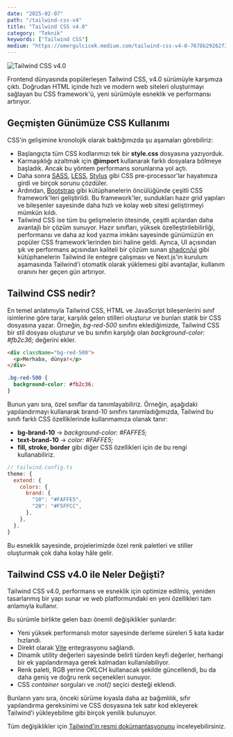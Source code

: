 ```yaml
---
date: "2025-02-07"
path: "/tailwind-css-v4"
title: "Tailwind CSS v4.0"
category: "Teknik"
keywords: ["Tailwind CSS"]
medium: "https://omergulcicek.medium.com/tailwind-css-v4-0-7678b29262f3"
---
```


![Tailwind CSS v4.0](/img/blog/2025-01-29/tailwind-css-v4.png)

Frontend dünyasında popülerleşen Tailwind CSS, v4.0 sürümüyle karşımıza çıktı. Doğrudan HTML içinde hızlı ve modern web siteleri oluşturmayı sağlayan bu CSS framework'ü, yeni sürümüyle esneklik ve performansı artırıyor.

## Geçmişten Günümüze CSS Kullanımı

CSS'in gelişimine kronolojik olarak baktığımızda şu aşamaları görebiliriz:

- Başlangıçta tüm CSS kodlarımızı tek bir **style.css** dosyasına yazıyorduk.
- Karmaşıklığı azaltmak için **@import** kullanarak farklı dosyalara bölmeye başladık. Ancak bu yöntem performans sorunlarına yol açtı.
- Daha sonra <a href="https://sass-lang.com/" target="_blank" rel="noopener noreferrer">SASS</a>, <a href="https://lesscss.org/" target="_blank" rel="noopener noreferrer">LESS</a>, <a href="https://stylus-lang.com/" target="_blank" rel="noopener noreferrer">Stylus</a> gibi CSS pre-processor'lar hayatımıza girdi ve birçok sorunu çözdüler.
- Ardından, <a href="https://getbootstrap.com/" target="_blank" rel="noopener noreferrer">Bootstrap</a> gibi kütüphanelerin öncülüğünde çeşitli CSS framework'leri geliştirildi. Bu framework'ler, sundukları hazır grid yapıları ve bileşenler sayesinde daha hızlı ve kolay web sitesi geliştirmeyi mümkün kıldı.
- Tailwind CSS ise tüm bu gelişmelerin ötesinde, çeşitli açılardan daha avantajlı bir çözüm sunuyor. Hazır sınıfları, yüksek özelleştirilebilirliği, performansı ve daha az kod yazma imkânı sayesinde günümüzün en popüler CSS framework'lerinden biri haline geldi. Ayrıca, UI açısından şık ve performans açısından kaliteli bir çözüm sunan <a href="https://ui.shadcn.com/" target="_blank" rel="noopener noreferrer">shadcn/ui</a> gibi kütüphanelerin Tailwind ile entegre çalışması ve Next.js'in kurulum aşamasında Tailwind'i otomatik olarak yüklemesi gibi avantajlar, kullanım oranını her geçen gün artırıyor.

## Tailwind CSS nedir?

En temel anlatımıyla Tailwind CSS, HTML ve JavaScript bileşenlerini sınıf isimlerine göre tarar, karşılık gelen stilleri oluşturur ve bunları statik bir CSS dosyasına yazar. Örneğin, *bg-red-500* sınıfını eklediğimizde, Tailwind CSS bir stil dosyası oluşturur ve bu sınıfın karşılığı olan *background-color: #fb2c36;* değerini ekler.

```html
<div className="bg-red-500">
  <p>Merhaba, dünya!</p>
</div>
```

```css
.bg-red-500 {
  background-color: #fb2c36;
}
```

Bunun yanı sıra, özel sınıflar da tanımlayabiliriz. Örneğin, aşağıdaki yapılandırmayı kullanarak brand-10 sınıfını tanımladığımızda, Tailwind bu sınıfı farklı CSS özelliklerinde kullanmamıza olanak tanır:

- **bg-brand-10** → *background-color: #FAFFE5;*
- **text-brand-10** → *color: #FAFFE5;*
- **fill, stroke, border** gibi diğer CSS özellikleri için de bu rengi kullanabiliriz.

```js
// tailwind.config.ts
theme: {
  extend: {
    colors: {
      brand: {
        "10": "#FAFFE5",
        "20": "#F5FFCC",
      },
    },
  },
}
```

Bu esneklik sayesinde, projelerimizde özel renk paletleri ve stiller oluşturmak çok daha kolay hâle gelir.

## Tailwind CSS v4.0 ile Neler Değişti?

Tailwind CSS v4.0, performans ve esneklik için optimize edilmiş, yeniden tasarlanmış bir yapı sunar ve web platformundaki en yeni özellikleri tam anlamıyla kullanır.

Bu sürümle birlikte gelen bazı önemli değişiklikler şunlardır:

- Yeni yüksek performanslı motor sayesinde derleme süreleri 5 kata kadar hızlandı.
- Direkt olarak <a href="https://vite.dev/" target="_blank" rel="noopener noreferrer">Vite</a> entegrasyonu sağlandı.
- Dinamik utility değerleri sayesinde belirli türden keyfi değerler, herhangi bir ek yapılandırmaya gerek kalmadan kullanılabiliyor.
- Renk paleti, RGB yerine OKLCH kullanacak şekilde güncellendi, bu da daha geniş ve doğru renk seçenekleri sunuyor.
- CSS *container* sorguları ve *:not()* seçici desteği eklendi.

Bunların yanı sıra, önceki sürüme kıyasla daha az bağımlılık, sıfır yapılandırma gereksinimi ve CSS dosyasına tek satır kod ekleyerek Tailwind'i yükleyebilme gibi birçok yenilik bulunuyor.

Tüm değişiklikler için <a href="https://tailwindcss.com/blog/tailwindcss-v4" target="_blank" rel="noopener noreferrer">Tailwind'in resmi dokümantasyonunu</a> inceleyebilirsiniz.